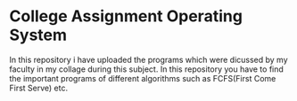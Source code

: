 # College Assignment Operating System
In this repository i have uploaded the programs which were dicussed by my faculty in my collage during this subject.
In this repository you have to find the important programs of different algorithms such as FCFS(First Come First Serve) etc.
